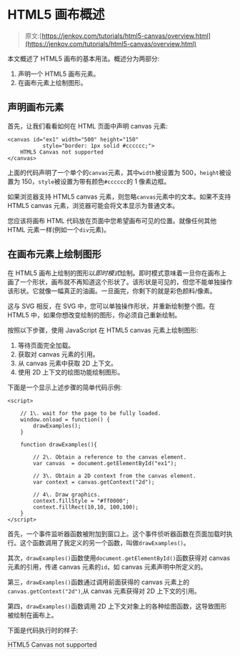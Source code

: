 # HTML5 画布概述

> 原文:[https://jenkov.com/tutorials/html5-canvas/overview.html](https://jenkov.com/tutorials/html5-canvas/overview.html)

本文概述了 HTML5 画布的基本用法。概述分为两部分:

1.  声明一个 HTML5 画布元素。
2.  在画布元素上绘制图形。

## 声明画布元素

首先，让我们看看如何在 HTML 页面中声明 canvas 元素:

```
<canvas id="ex1" width="500" height="150"
           style="border: 1px solid #cccccc;">
    HTML5 Canvas not supported
</canvas>

```

上面的代码声明了一个单个的`canvas`元素，其中`width`被设置为 500，`height`被设置为 150，`style`被设置为带有颜色`#cccccc`的 1 像素边框。

如果浏览器支持 HTML5 canvas 元素，则忽略`canvas`元素中的文本。如果不支持 HTML5 canvas 元素，浏览器可能会将文本显示为普通文本。

您应该将画布 HTML 代码放在页面中您希望画布可见的位置。就像任何其他 HTML 元素一样(例如一个`div`元素)。

## 在画布元素上绘制图形

在 HTML5 画布上绘制的图形以*即时模式*绘制。即时模式意味着一旦你在画布上画了一个形状，画布就不再知道这个形状了。该形状是可见的，但您不能单独操作该形状。它就像一幅真正的油画。一旦画完，你剩下的就是彩色颜料/像素。

这与 SVG 相反，在 SVG 中，您可以单独操作形状，并重新绘制整个图。在 HTML5 中，如果你想改变绘制的图形，你必须自己重新绘制。

按照以下步骤，使用 JavaScript 在 HTML5 canvas 元素上绘制图形:

1.  等待页面完全加载。
2.  获取对 canvas 元素的引用。
3.  从 canvas 元素中获取 2D 上下文。
4.  使用 2D 上下文的绘图功能绘制图形。

下面是一个显示上述步骤的简单代码示例:

```
<script>

    // 1\. wait for the page to be fully loaded.
    window.onload = function() {
        drawExamples();
    }

    function drawExamples(){

        // 2\. Obtain a reference to the canvas element.
        var canvas  = document.getElementById("ex1");

        // 3\. Obtain a 2D context from the canvas element.
        var context = canvas.getContext("2d");

        // 4\. Draw graphics.
        context.fillStyle = "#ff0000";
        context.fillRect(10,10, 100,100);
    }
</script>

```

首先，一个事件监听器函数被附加到窗口上。这个事件侦听器函数在页面加载时执行。这个函数调用了我定义的另一个函数，叫做`drawExamples()`。

其次，`drawExamples()`函数使用`document.getElementById()`函数获得对 canvas 元素的引用，传递 canvas 元素的`id`，如 canvas 元素声明中所定义的。

第三，`drawExamples()`函数通过调用前面获得的 canvas 元素上的`canvas.getContext("2d")`,从 canvas 元素获得对 2D 上下文的引用。

第四，`drawExamples()`函数调用 2D 上下文对象上的各种绘图函数，这导致图形被绘制在画布上。

下面是代码执行时的样子:

<canvas id="ex1" width="500" height="150" style="border: 1px solid #cccccc;">HTML5 Canvas not supported</canvas>
